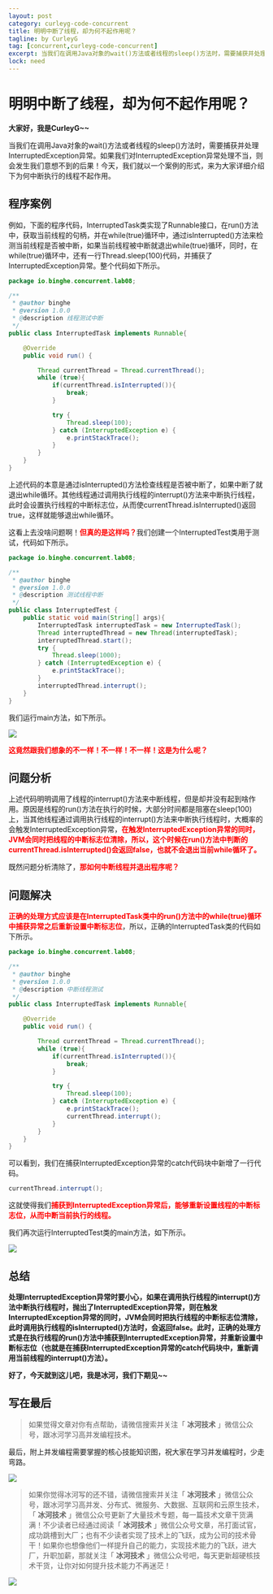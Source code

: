 ```yaml
---
layout: post
category: curleyg-code-concurrent
title: 明明中断了线程，却为何不起作用呢？
tagline: by CurleyG
tag: [concurrent,curleyg-code-concurrent]
excerpt: 当我们在调用Java对象的wait()方法或者线程的sleep()方法时，需要捕获并处理InterruptedException异常。如果我们对InterruptedException异常处理不当，则会发生我们意想不到的后果！今天，我们就以一个案例的形式，来为大家详细介绍下为何中断执行的线程不起作用。
lock: need
---
```


# 明明中断了线程，却为何不起作用呢？

**大家好，我是CurleyG~~**

当我们在调用Java对象的wait()方法或者线程的sleep()方法时，需要捕获并处理InterruptedException异常。如果我们对InterruptedException异常处理不当，则会发生我们意想不到的后果！今天，我们就以一个案例的形式，来为大家详细介绍下为何中断执行的线程不起作用。

## 程序案例

例如，下面的程序代码，InterruptedTask类实现了Runnable接口，在run()方法中，获取当前线程的句柄，并在while(true)循环中，通过isInterrupted()方法来检测当前线程是否被中断，如果当前线程被中断就退出while(true)循环，同时，在while(true)循环中，还有一行Thread.sleep(100)代码，并捕获了InterruptedException异常。整个代码如下所示。

```java
package io.binghe.concurrent.lab08;

/**
 * @author binghe
 * @version 1.0.0
 * @description 线程测试中断
 */
public class InterruptedTask implements Runnable{

    @Override
    public void run() {

        Thread currentThread = Thread.currentThread();
        while (true){
            if(currentThread.isInterrupted()){
                break;
            }

            try {
                Thread.sleep(100);
            } catch (InterruptedException e) {
                e.printStackTrace();
            }
        }
    }
}
```

上述代码的本意是通过isInterrupted()方法检查线程是否被中断了，如果中断了就退出while循环。其他线程通过调用执行线程的interrupt()方法来中断执行线程，此时会设置执行线程的中断标志位，从而使currentThread.isInterrupted()返回true，这样就能够退出while循环。

这看上去没啥问题啊！<font color="#FF0000">**但真的是这样吗？**</font>我们创建一个InterruptedTest类用于测试，代码如下所示。

```java
package io.binghe.concurrent.lab08;

/**
 * @author binghe
 * @version 1.0.0
 * @description 测试线程中断
 */
public class InterruptedTest {
    public static void main(String[] args){
        InterruptedTask interruptedTask = new InterruptedTask();
        Thread interruptedThread = new Thread(interruptedTask);
        interruptedThread.start();
        try {
            Thread.sleep(1000);
        } catch (InterruptedException e) {
            e.printStackTrace();
        }
        interruptedThread.interrupt();
    }
}
```

我们运行main方法，如下所示。

![](https://img-blog.csdnimg.cn/20201220225754597.jpg?x-oss-process=image/watermark,type_ZmFuZ3poZW5naGVpdGk,shadow_10,text_aHR0cHM6Ly9ibG9nLmNzZG4ubmV0L2wxMDI4Mzg2ODA0,size_16,color_FFFFFF,t_70)


<font color="#FF0000">**这竟然跟我们想象的不一样！不一样！不一样！这是为什么呢？**</font>

## 问题分析

上述代码明明调用了线程的interrupt()方法来中断线程，但是却并没有起到啥作用。原因是线程的run()方法在执行的时候，大部分时间都是阻塞在sleep(100)上，当其他线程通过调用执行线程的interrupt()方法来中断执行线程时，大概率的会触发InterruptedException异常，<font color="#FF0000">**在触发InterruptedException异常的同时，JVM会同时把线程的中断标志位清除，所以，这个时候在run()方法中判断的currentThread.isInterrupted()会返回false，也就不会退出当前while循环了。**</font>

既然问题分析清除了，<font color="#FF0000">**那如何中断线程并退出程序呢？**</font>

## 问题解决

<font color="#FF0000">**正确的处理方式应该是在InterruptedTask类中的run()方法中的while(true)循环中捕获异常之后重新设置中断标志位**</font>，所以，正确的InterruptedTask类的代码如下所示。

```java
package io.binghe.concurrent.lab08;

/**
 * @author binghe
 * @version 1.0.0
 * @description 中断线程测试
 */
public class InterruptedTask implements Runnable{

    @Override
    public void run() {

        Thread currentThread = Thread.currentThread();
        while (true){
            if(currentThread.isInterrupted()){
                break;
            }

            try {
                Thread.sleep(100);
            } catch (InterruptedException e) {
                e.printStackTrace();
                currentThread.interrupt();
            }
        }
    }
}
```

可以看到，我们在捕获InterruptedException异常的catch代码块中新增了一行代码。

```java
currentThread.interrupt();
```

这就使得我们<font color="#FF0000">**捕获到InterruptedException异常后，能够重新设置线程的中断标志位，从而中断当前执行的线程。**</font>

我们再次运行InterruptedTest类的main方法，如下所示。

![](https://img-blog.csdnimg.cn/20201220225818561.jpg)

## 总结

**处理InterruptedException异常时要小心，如果在调用执行线程的interrupt()方法中断执行线程时，抛出了InterruptedException异常，则在触发InterruptedException异常的同时，JVM会同时把执行线程的中断标志位清除，此时调用执行线程的isInterrupted()方法时，会返回false。此时，正确的处理方式是在执行线程的run()方法中捕获到InterruptedException异常，并重新设置中断标志位（也就是在捕获InterruptedException异常的catch代码块中，重新调用当前线程的interrupt()方法）。**

**好了，今天就到这儿吧，我是冰河，我们下期见~~**

## 写在最后

> 如果觉得文章对你有点帮助，请微信搜索并关注「 **冰河技术** 」微信公众号，跟冰河学习高并发编程技术。


最后，附上并发编程需要掌握的核心技能知识图，祝大家在学习并发编程时，少走弯路。

![](https://img-blog.csdnimg.cn/20200322144644983.jpg?x-oss-process=image/watermark,type_ZmFuZ3poZW5naGVpdGk,shadow_10,text_aHR0cHM6Ly9ibG9nLmNzZG4ubmV0L2wxMDI4Mzg2ODA0,size_16,color_FFFFFF,t_70#pic_center)

> 如果你觉得冰河写的还不错，请微信搜索并关注「 **冰河技术** 」微信公众号，跟冰河学习高并发、分布式、微服务、大数据、互联网和云原生技术，「 **冰河技术** 」微信公众号更新了大量技术专题，每一篇技术文章干货满满！不少读者已经通过阅读「 **冰河技术** 」微信公众号文章，吊打面试官，成功跳槽到大厂；也有不少读者实现了技术上的飞跃，成为公司的技术骨干！如果你也想像他们一样提升自己的能力，实现技术能力的飞跃，进大厂，升职加薪，那就关注「 **冰河技术** 」微信公众号吧，每天更新超硬核技术干货，让你对如何提升技术能力不再迷茫！


![](https://img-blog.csdnimg.cn/20200906013715889.png)

